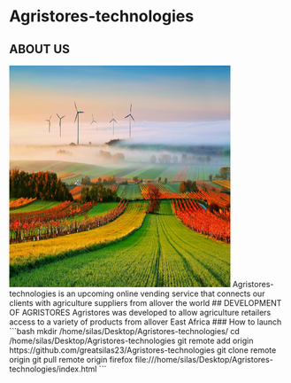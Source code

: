 # Agristores-technologies
## ABOUT US
<img src="./img_background.jpg" alt="Agristores-technologies" width="400" height="400">
Agristores-technologies is an upcoming online vending service that connects our clients with agriculture suppliers from allover the world
## DEVELOPMENT OF AGRISTORES
Agristores was developed to allow agriculture retailers access to a variety of products from allover East Africa
### How to launch
```bash
	mkdir /home/silas/Desktop/Agristores-technologies/
	cd /home/silas/Desktop/Agristores-technologies
	git remote add origin https://github.com/greatsilas23/Agristores-technologies
	git clone remote origin
	git pull remote origin
	firefox file:///home/silas/Desktop/Agristores-technologies/index.html
``` 